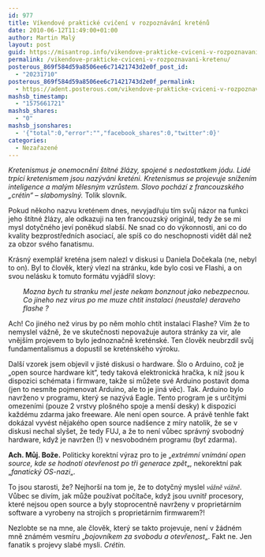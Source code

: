 ```yaml
---
id: 977
title: Víkendové praktické cvičení v rozpoznávání kreténů
date: 2010-06-12T11:49:00+01:00
author: Martin Malý
layout: post
guid: https://misantrop.info/vikendove-prakticke-cviceni-v-rozpoznavani-kretenu/
permalink: /vikendove-prakticke-cviceni-v-rozpoznavani-kretenu/
posterous_869f584d59a8506ee6c71421743d2e0f_post_id:
  - "20231710"
posterous_869f584d59a8506ee6c71421743d2e0f_permalink:
  - https://adent.posterous.com/vikendove-prakticke-cviceni-v-rozpoznavani-kr
mashsb_timestamp:
  - "1575661721"
mashsb_shares:
  - "0"
mashsb_jsonshares:
  - '{"total":0,"error":"","facebook_shares":0,"twitter":0}'
categories:
  - Nezařazené
---
```

_Kretenismus je onemocnění štítné žlázy, spojené s nedostatkem jódu. Lidé trpící kretenismem jsou nazýváni kreténi. Kretenismus se projevuje snížením inteligence a malým tělesným vzrůstem. Slovo pochází z francouzského &#8222;crétin&#8220; &#8211; slabomyslný._ Tolik slovník.

Pokud někoho nazvu kreténem dnes, nevyjadřuju tím svůj názor na funkci jeho štítné žlázy, ale odkazuji na ten francouzský originál, tedy že se mi mysl dotyčného jeví poněkud slabší. Ne snad co do výkonnosti, ani co do kvality bezprostředních asociací, ale spíš co do neschopnosti vidět dál než za obzor svého fanatismu.

Krásný exemplář kreténa jsem nalezl v diskusi u Daniela Dočekala (ne, nebyl to on). Byl to člověk, který vlezl na stránku, kde bylo cosi ve Flashi, a on svou nelásku k tomuto formátu vyjádřil slovy:

<p style="padding-left: 30px;">
  <em>Mozna bych tu stranku mel jeste nekam bonznout jako nebezpecnou. Co jineho nez virus po me muze chtit instalaci (neustale) deraveho flashe ?</em>
</p>

Ach! Co jiného než virus by po něm mohlo chtít instalaci Flashe? Vím že to nemyslel vážně, že ve skutečnosti nepovažuje autora stránky za vir, ale vnějším projevem to bylo jednoznačně kreténské. Ten člověk neubrzdil svůj fundamentalismus a dopustil se kreténského výroku.

Další vzorek jsem objevil v jisté diskusi o hardware. Šlo o Arduino, což je &#8222;open source hardware kit&#8220;, tedy taková elektronická hračka, k níž jsou k dispozici schémata i firmware, takže si můžete své Arduino postavit doma (jen to nesmíte pojmenovat Arduino, ale to je jiná věc). Tak. Arduino bylo navrženo v programu, který se nazývá Eagle. Tento program je s určitými omezeními (pouze 2 vrstvy plošného spoje a menší desky) k dispozici každému zdarma jako freeware. Ale není open source. A právě tenhle fakt dokázal vyvést nějakého open source nadšence z míry natolik, že se v diskusi nechal slyšet, že tedy FUJ, a že to není vůbec správný svobodný hardware, když je navržen (!) v nesvobodném programu (byť zdarma).

**Ach. Můj. Bože.** Politicky korektní výraz pro to je &#8222;_extrémní vnímání open source, kde se hodnotí otevřenost po tři generace zpět_&#8222;, nekorektní pak &#8222;_fanatický OS-nazi_&#8222;.

To jsou starosti, že? Nejhorší na tom je, že to dotyčný myslel <span style="font-family: mceinline;"><em>vážně vážně</em>.</span> Vůbec se divím, jak může používat počítače, když jsou uvnitř procesory, které nejsou open source a byly stoprocentně navrženy v proprietárním software a vyrobeny na strojích s proprietárním firmwarem?!

Nezlobte se na mne, ale člověk, který se takto projevuje, není v žádném mně známém vesmíru &#8222;_bojovníkem za svobodu a otevřenost_&#8222;. Fakt ne. Jen fanatik s projevy slabé mysli. _Crétin._
